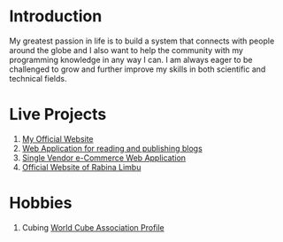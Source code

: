 # Introduction
My greatest passion in life is to build a system that connects with people around the globe and I also want to help the community with my programming knowledge in any way I can. I am always eager to be challenged to grow and further improve my skills in both scientific and technical fields. 

# Live Projects
1. [My Official Website](https://www.surajpheudin.com.np/)
2. [Web Application for reading and publishing blogs](https://project-blooog.vercel.app/)
3. [Single Vendor e-Commerce Web Application](https://commerce-fox.vercel.app/)
3. [Official Website of Rabina Limbu](https://www.rabinalimbu.com.np/)

# Hobbies

1. Cubing
  [World Cube Association Profile](https://www.worldcubeassociation.org/persons/2017PHEU01)
